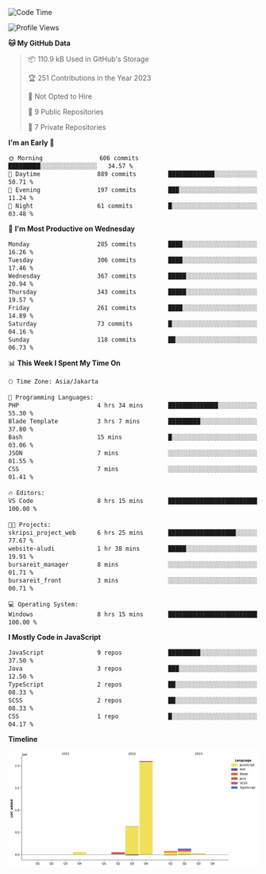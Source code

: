 <!--START_SECTION:waka-->
![Code Time](http://img.shields.io/badge/Code%20Time-159%20hrs%2038%20mins-blue)

![Profile Views](http://img.shields.io/badge/Profile%20Views-0-blue)

**🐱 My GitHub Data** 

> 📦 110.9 kB Used in GitHub's Storage 
 > 
> 🏆 251 Contributions in the Year 2023
 > 
> 🚫 Not Opted to Hire
 > 
> 📜 9 Public Repositories 
 > 
> 🔑 7 Private Repositories 
 > 
**I'm an Early 🐤** 

```text
🌞 Morning                606 commits         █████████░░░░░░░░░░░░░░░░   34.57 % 
🌆 Daytime                889 commits         █████████████░░░░░░░░░░░░   50.71 % 
🌃 Evening                197 commits         ███░░░░░░░░░░░░░░░░░░░░░░   11.24 % 
🌙 Night                  61 commits          █░░░░░░░░░░░░░░░░░░░░░░░░   03.48 % 
```
📅 **I'm Most Productive on Wednesday** 

```text
Monday                   285 commits         ████░░░░░░░░░░░░░░░░░░░░░   16.26 % 
Tuesday                  306 commits         ████░░░░░░░░░░░░░░░░░░░░░   17.46 % 
Wednesday                367 commits         █████░░░░░░░░░░░░░░░░░░░░   20.94 % 
Thursday                 343 commits         █████░░░░░░░░░░░░░░░░░░░░   19.57 % 
Friday                   261 commits         ████░░░░░░░░░░░░░░░░░░░░░   14.89 % 
Saturday                 73 commits          █░░░░░░░░░░░░░░░░░░░░░░░░   04.16 % 
Sunday                   118 commits         ██░░░░░░░░░░░░░░░░░░░░░░░   06.73 % 
```


📊 **This Week I Spent My Time On** 

```text
🕑︎ Time Zone: Asia/Jakarta

💬 Programming Languages: 
PHP                      4 hrs 34 mins       ██████████████░░░░░░░░░░░   55.30 % 
Blade Template           3 hrs 7 mins        █████████░░░░░░░░░░░░░░░░   37.80 % 
Bash                     15 mins             █░░░░░░░░░░░░░░░░░░░░░░░░   03.06 % 
JSON                     7 mins              ░░░░░░░░░░░░░░░░░░░░░░░░░   01.55 % 
CSS                      7 mins              ░░░░░░░░░░░░░░░░░░░░░░░░░   01.41 % 

🔥 Editors: 
VS Code                  8 hrs 15 mins       █████████████████████████   100.00 % 

🐱‍💻 Projects: 
skripsi_project_web      6 hrs 25 mins       ███████████████████░░░░░░   77.67 % 
website-aludi            1 hr 38 mins        █████░░░░░░░░░░░░░░░░░░░░   19.91 % 
bursareit_manager        8 mins              ░░░░░░░░░░░░░░░░░░░░░░░░░   01.71 % 
bursareit_front          3 mins              ░░░░░░░░░░░░░░░░░░░░░░░░░   00.71 % 

💻 Operating System: 
Windows                  8 hrs 15 mins       █████████████████████████   100.00 % 
```

**I Mostly Code in JavaScript** 

```text
JavaScript               9 repos             █████████░░░░░░░░░░░░░░░░   37.50 % 
Java                     3 repos             ███░░░░░░░░░░░░░░░░░░░░░░   12.50 % 
TypeScript               2 repos             ██░░░░░░░░░░░░░░░░░░░░░░░   08.33 % 
SCSS                     2 repos             ██░░░░░░░░░░░░░░░░░░░░░░░   08.33 % 
CSS                      1 repo              █░░░░░░░░░░░░░░░░░░░░░░░░   04.17 % 
```



**Timeline**

![Lines of Code chart](https://raw.githubusercontent.com/brstreet2/brstreet2/main/assets/bar_graph.png)


<!--END_SECTION:waka-->
